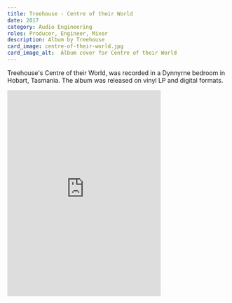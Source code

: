 ```yaml
---
title: Treehouse - Centre of their World 
date: 2017
category: Audio Engineering
roles: Producer, Engineer, Mixer
description: Album by Treehouse
card_image: centre-of-their-world.jpg
card_image_alt:  Album cover for Centre of their World
---
```


Treehouse's Centre of their World, was recorded in a Dynnyrne bedroom in Hobart, Tasmania. The album was released on vinyl LP and digital formats.

<iframe style="border: 0; width: 350px; height: 470px;" src="https://bandcamp.com/EmbeddedPlayer/album=550652581/size=large/bgcol=ffffff/linkcol=0687f5/tracklist=false/transparent=true/" seamless><a href="https://treetheband.bandcamp.com/album/centre-of-their-world">Centre of Their World by Treehouse</a></iframe>